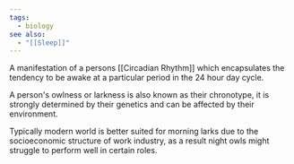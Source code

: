 ```yaml
---
tags:
  - biology
see also:
  - "[[Sleep]]"
---
```

A manifestation of a persons [[Circadian Rhythm]] which encapsulates the tendency to be awake at a particular period in the 24 hour day cycle.

A person's owlness or larkness is also known as their chronotype, it is strongly determined by their genetics and can be affected by their environment.

Typically modern world is better suited for morning larks due to the socioeconomic structure of work industry, as a result night owls might struggle to perform well in certain roles.
